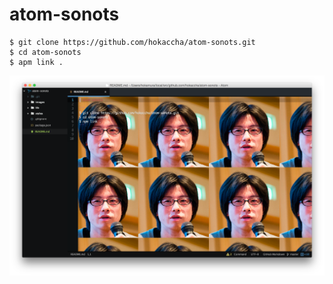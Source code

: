 # atom-sonots

```
$ git clone https://github.com/hokaccha/atom-sonots.git
$ cd atom-sonots
$ apm link .
```
![ss](ss.png)
